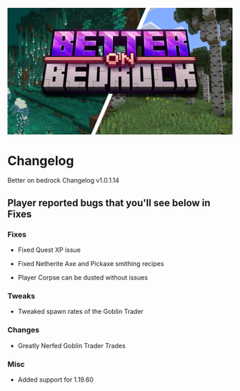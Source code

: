 
![image](/Main/assets/bob-rebrand.png)

# Changelog

Better on bedrock Changelog v1.0.1.14

## Player reported bugs that you'll see below in Fixes

### Fixes
- Fixed Quest XP issue

- Fixed Netherite Axe and Pickaxe smithing recipes

- Player Corpse can be dusted without issues

### Tweaks
- Tweaked spawn rates of the Goblin Trader

### Changes
- Greatly Nerfed Goblin Trader Trades
### Misc
- Added support for 1.19.60